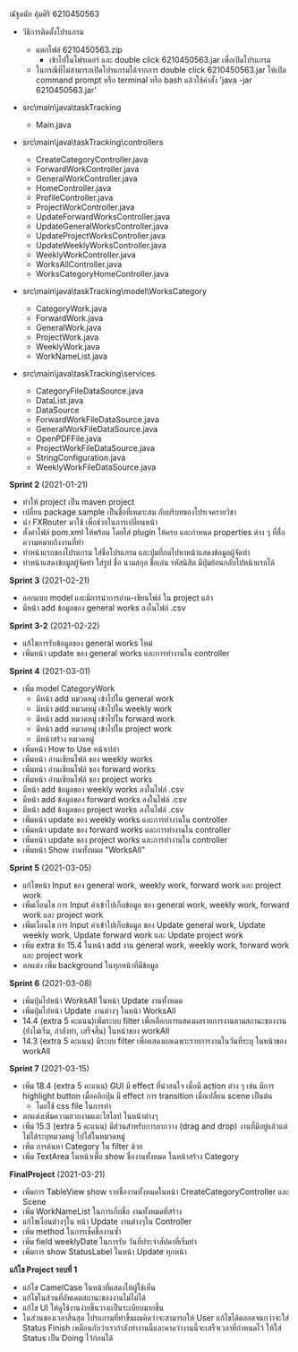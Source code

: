 ณัฐดนัย คุ้มศิริ 6210450563 

* วิธีการติดตั้งโปรแกรม
  * แตกไฟล์ 6210450563.zip
    * เข้าไปในโฟรเดอร์ และ double click 6210450563.jar เพื่อเปิดโปรแกรม
  * ในกรณีที่ไม่สามารถเปิดโปรแกรมได้จากการ double click 6210450563.jar ให้เปิด command prompt หรือ terminal หรือ bash แล้วใช้คำสั่ง 'java -jar 6210450563.jar'
  
* src\main\java\taskTracking
  * Main.java
  
* src\main\java\taskTracking\controllers
  * CreateCategoryController.java
  * ForwardWorkController.java
  * GeneralWorkController.java
  * HomeController.java
  * ProfileController.java
  * ProjectWorkController.java
  * UpdateForwardWorksController.java
  * UpdateGeneralWorksController.java
  * UpdateProjectWorksController.java
  * UpdateWeeklyWorksController.java
  * WeeklyWorkController.java
  * WorksAllController.java
  * WorksCategoryHomeController.java
  
* src\main\java\taskTracking\model\WorksCategory
  * CategoryWork.java
  * ForwardWork.java
  * GeneralWork.java
  * ProjectWork.java
  * WeeklyWork.java
  * WorkNameList.java
  
* src\main\java\taskTracking\services
  * CategoryFileDataSource.java
  * DataList.java
  * DataSource
  * ForwardWorkFileDataSource.java
  * GeneralWorkFileDataSource.java
  * OpenPDFFile.java
  * ProjectWorkFileDataSource.java
  * StringConfiguration.java
  * WeeklyWorkFileDataSource.java
  
**Sprint 2** (2021-01-21)

* ทำให้ project เป็น maven project
* เปลี่ยน package sample เป็นชื่อที่เหมาะสม กับบริบทของโปรเจครายวิชา
* นำ FXRouter มาใช้ เพื่อช่วยในการเปลี่ยนหน้า
* ตั้งค่าไฟล์ pom.xml ให้พร้อม โดยใส่ plugin ให้ครบ และกำหนด properties ต่าง ๆ ที่สื่อความหมายถึงงานที่ทำ
* ทำหน้าแรกของโปรแกรม ใส่ชื่อโปรแกรม และปุ่มที่กดไปหาหน้าแสดงข้อมูลผู้จัดทำ
* ทำหน้าแสดงข้อมูลผู้จัดทำ ใส่รูป ชื่อ นามสกุล ชื่อเล่น รหัสนิสิต มีปุ่มย้อนกลับไปหน้าแรกได้

**Sprint 3** (2021-02-21)

* ออกแบบ model และมีการนำการอ่าน-เขียนไฟล์ ใน project แล้ว
* มีหน้า add ข้อมูลของ general works ลงในไฟล์ .csv 

**Sprint 3-2** (2021-02-22)

* แก้ไขการรับข้อมูลของ general works ใหม่
* เพิ่มหน้า update ของ general works และการทำงานใน controller

**Sprint 4** (2021-03-01)

* เพิ่ม model CategoryWork
    * มีหน้า add หมวดหมู่ เข้าไปใน general work
    * มีหน้า add หมวดหมู่ เข้าไปใน weekly work
    * มีหน้า add หมวดหมู่ เข้าไปใน forward work
  * มีหน้า add หมวดหมู่ เข้าไปใน project work
  * มีหน้าสร้าง หมวดหมู่
* เพิ่มหน้า How to Use หน้าเปล่า
* เพิ่มหน้า อ่านเขียนไฟล์ ของ weekly works
* เพิ่มหน้า อ่านเขียนไฟล์ ของ forward works
* เพิ่มหน้า อ่านเขียนไฟล์ ของ project works
* มีหน้า add ข้อมูลของ weekly works ลงในไฟล์ .csv 
* มีหน้า add ข้อมูลของ forward works ลงในไฟล์ .csv 
* มีหน้า add ข้อมูลของ project works ลงในไฟล์ .csv
* เพิ่มหน้า update ของ weekly works และการทำงานใน controller
* เพิ่มหน้า update ของ forward works และการทำงานใน controller
* เพิ่มหน้า update ของ project works และการทำงานใน controller
* เพิ่มหน้า Show งานทั้งหมด "WorksAll"

**Sprint 5** (2021-03-05)

* แก้ไขหน้า Input ของ general work, weekly work, forward work และ project work
* เพิ่มเงื่อนไข การ Input ค่าเข้าไปเก็บข้อมูล ของ general work, weekly work, forward work และ project work
* เพิ่มเงื่อนไข การ Input ค่าเข้าไปเก็บข้อมูล ของ Update general work, Update weekly work, Update forward work และ Update project work
* เพิ่ม extra ข้อ 15.4 ในหน้า add งาน general work, weekly work, forward work และ project work
* ตกแต่ง เพิ่ม background ในทุกหน้าที่มีข้อมูล

**Sprint 6** (2021-03-08)

* เพิ่มปุ่มไปหน้า WorksAll  ในหน้า  Update   งานทั้งหมด
* เพิ่มปุ่มไปหน้า Update งานต่างๆ ในหน้า WorksAll
* 14.4 (extra 5 คะแนน)เพิ่มระบบ filter เพื่อเลือกการแสดงผลรายการงานตามสถานะของงาน (ยังไม่เริ่ม, กำลังทำ, เสร็จสิ้น) ในหน้าของ workAll
* 14.3 (extra 5 คะแนน) มีระบบ filter เพื่อแสดงผลเฉพาะรายการงานในวันที่ระบุ ในหน้าของ workAll

**Sprint 7** (2021-03-15)

* เพิ่ม 18.4 (extra 5 คะแนน) GUI มี effect ที่น่าสนใจ เมื่อมี action ต่าง ๆ เช่น มีการ highlight button เมื่อคลิกปุ่ม มี effect การ transition เมื่อเปลี่ยน scene เป็นต้น
  * โดยใช้ css file ในการทำ
* ตกแต่งเพิ่มความสวยงามและไฮไลท์ ในหน้าต่างๆ 
* เพิ่ม 15.3 (extra 5 คะแนน) มีส่วนสำหรับการลากวาง (drag and drop) งานที่มีอยู่แล้วแต่ไม่ได้ระบุหมวดหมู่ ไปใส่ในหมวดหมู่
* เพิ่ม การค้นหา Category ใน filter ด้วย
* เพิ่ม TextArea ในหน้าเพื่อ show ชื่องานทั้งหมด ในหน้าสร้าง Category

**FinalProject** (2021-03-21)

* เพิ่มการ TableView show รายชื่องานทั้งหมดในหน้า CreateCategoryController และ Scene
* เพิ่ม WorkNameList ในการเก็บชื่อ งานทั้งหมดที่สร้าง
* แก้ไขเงื่อนต่างๆใน หน้า Update งานต่างๆใน Controller
* เพิ่ม method ในการเช็คชื่องานซ้ำ
* เพิ่ม field weeklyDate ในการรับ วันที่ประจำสัปดาที่เริ่มทำ
* เพิ่มการ show StatusLabel ในหน้า Update ทุกหน้า

**แก้ไข Project รอบที่ 1**

* แก้ไข CamelCase ในหน้าที่แสดงให้ผู้ใช้เห็น 
* แก้ไขในส่วนที่อัพเดตสถานะของงานไม่ไม่ได้
* แก้ไข UI ให้ดูใช้งานง่ายขึ้นวางเเป็นระเบียบมากขึ้น
* ในส่วนของเวลาสิ้นสุด โปรแกรมที่ทำขึ้นผมคิดว่าจะสามารถให้ User แก้ไขได้ตลอดจนกว่าจะใส่ Status Finish เหมือนกับว่าเรากำลังทำงานนี้และคาดว่างานนี้จะเสร็จเวลาที่กำหนดไว้ ให้ใส่ Status เป็น Doing ไว้ก่อนได้